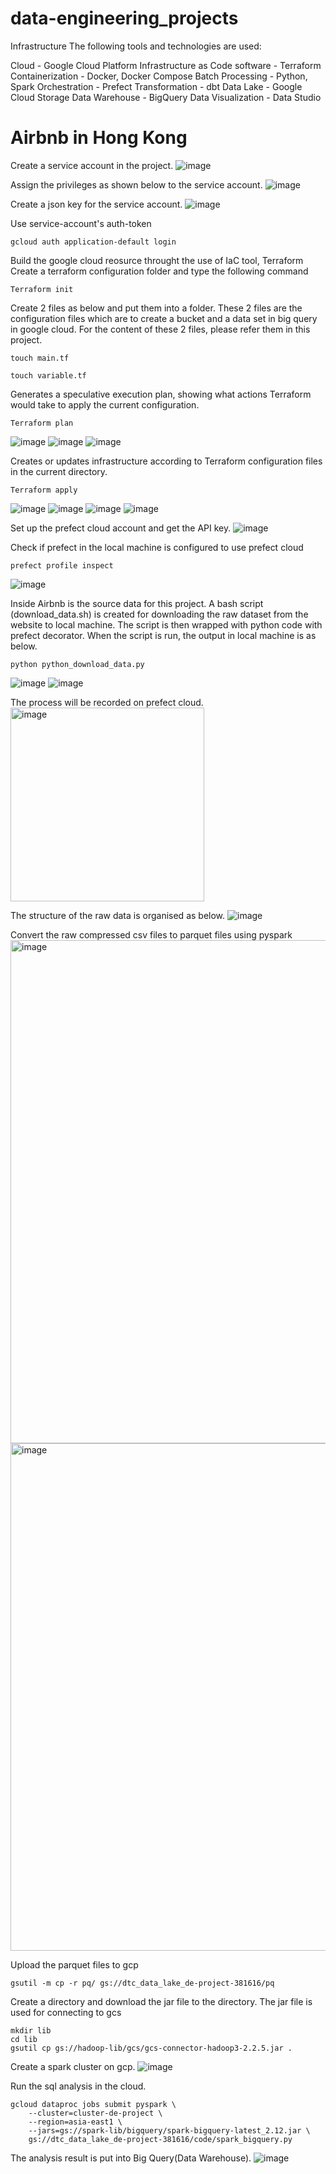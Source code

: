 # data-engineering_projects

Infrastructure
The following tools and technologies are used:

Cloud - Google Cloud Platform
Infrastructure as Code software - Terraform
Containerization - Docker, Docker Compose
Batch Processing - Python, Spark
Orchestration - Prefect
Transformation - dbt
Data Lake - Google Cloud Storage
Data Warehouse - BigQuery
Data Visualization - Data Studio

# Airbnb in Hong Kong

Create a service account in the project.
![image](https://user-images.githubusercontent.com/113747768/227586360-3563a04e-e7d0-4c03-9725-cebfc136e327.png)

Assign the privileges as shown below to the service account.
![image](https://user-images.githubusercontent.com/113747768/230121154-bb8e8c64-568c-41b6-bf9b-eac3b5532e71.png)

Create a json key for the service account.
![image](https://user-images.githubusercontent.com/113747768/227587342-7a2d10ab-09bd-4008-9eee-fcef1bf19e75.png)

Use service-account's auth-token
```
gcloud auth application-default login
```
Build the google cloud reosurce throught the use of IaC tool, Terraform
Create a terraform configuration folder and type the following command 
```
Terraform init
```
Create 2 files as below and put them into a folder. These 2 files are the configuration files which are to create a bucket and a data set in big query in google cloud. For the content of these 2 files, please refer them in this project.
```
touch main.tf

touch variable.tf
```

Generates a speculative execution plan, showing what actions Terraform would take to apply the current configuration.
```
Terraform plan
```
![image](https://user-images.githubusercontent.com/113747768/227893898-72b89558-b052-4c5e-a0f9-064f1146cca0.png)
![image](https://user-images.githubusercontent.com/113747768/227894189-8740f8c1-698c-4907-85f8-9b3d711e0f58.png)
![image](https://user-images.githubusercontent.com/113747768/227894296-23e82d81-3e3f-44df-b9f9-f1e8c895a445.png)


Creates or updates infrastructure according to Terraform configuration files in the current directory.
```
Terraform apply
```
![image](https://user-images.githubusercontent.com/113747768/227894543-b832a8da-4d47-4b9a-9331-dd893d733d58.png)
![image](https://user-images.githubusercontent.com/113747768/227894684-d2abac4f-e341-40aa-89ec-a62e3c58832a.png)
![image](https://user-images.githubusercontent.com/113747768/227894793-ab444896-3156-4b68-9f08-c29167e7716e.png)
![image](https://user-images.githubusercontent.com/113747768/227894900-6dfea994-f2e7-48a6-abb4-e07022caf016.png)

Set up the prefect cloud account and get the API key.
![image](https://user-images.githubusercontent.com/113747768/228734231-64a4868a-333e-471c-93ad-1fd5fb0475ca.png)

Check if prefect in the local machine is configured to use prefect cloud
```
prefect profile inspect
```
![image](https://user-images.githubusercontent.com/113747768/228734855-c1e421f9-8532-41d3-9f4d-a4cac33940a7.png)

Inside Airbnb is the source data for this project. A bash script (download_data.sh) is created for downloading the raw dataset from the website to local machine. 
The script is then wrapped with python code with prefect decorator. When the script is run, the output in local machine is as below.
```
python python_download_data.py
```
![image](https://user-images.githubusercontent.com/113747768/228735560-bfe82fbd-ac7e-42f3-90e6-325898d6c310.png)
![image](https://user-images.githubusercontent.com/113747768/228735676-c481bdb2-396d-44f2-b1bf-0ae6c78541da.png)

The process will be recorded on prefect cloud.
<img width="310" alt="image" src="https://user-images.githubusercontent.com/113747768/228735236-65ebf77c-25ef-45ad-92b8-6b4e9dc90226.png">

The structure of the raw data is organised as below. 
![image](https://user-images.githubusercontent.com/113747768/228484051-b5821811-9ecd-4113-b70e-f831d2f01703.png)

Convert the raw compressed csv files to parquet files using pyspark
<img width="805" alt="image" src="https://user-images.githubusercontent.com/113747768/229048780-1ccae0af-6e01-4a79-9319-3ed3828ae8db.png">
<img width="812" alt="image" src="https://user-images.githubusercontent.com/113747768/229048896-5fa76d6f-3cb3-47e9-971c-fffaaf7ec036.png">

Upload the parquet files to gcp
```
gsutil -m cp -r pq/ gs://dtc_data_lake_de-project-381616/pq
```
Create a directory and download the jar file to the directory. The jar file is used for connecting to gcs
```
mkdir lib
cd lib
gsutil cp gs://hadoop-lib/gcs/gcs-connector-hadoop3-2.2.5.jar .
```
Create a spark cluster on gcp.
![image](https://user-images.githubusercontent.com/113747768/230124738-080c758f-cd6b-44e3-9b2a-ba4537fd6968.png)

Run the sql analysis in the cloud.
```
gcloud dataproc jobs submit pyspark \
    --cluster=cluster-de-project \
    --region=asia-east1 \
    --jars=gs://spark-lib/bigquery/spark-bigquery-latest_2.12.jar \
    gs://dtc_data_lake_de-project-381616/code/spark_bigquery.py
```

The analysis result is put into Big Query(Data Warehouse).
![image](https://user-images.githubusercontent.com/113747768/230127538-8a5a44b2-4d0c-4643-a045-6295d8b0d9a5.png)


